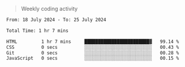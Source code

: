 > Weekly coding activity
<!--START_SECTION:waka-->

```txt
From: 18 July 2024 - To: 25 July 2024

Total Time: 1 hr 7 mins

HTML         1 hr 7 mins     ████████████████████████▓   99.14 %
CSS          0 secs          ░░░░░░░░░░░░░░░░░░░░░░░░░   00.43 %
Git          0 secs          ░░░░░░░░░░░░░░░░░░░░░░░░░   00.28 %
JavaScript   0 secs          ░░░░░░░░░░░░░░░░░░░░░░░░░   00.15 %
```

<!--END_SECTION:waka-->
